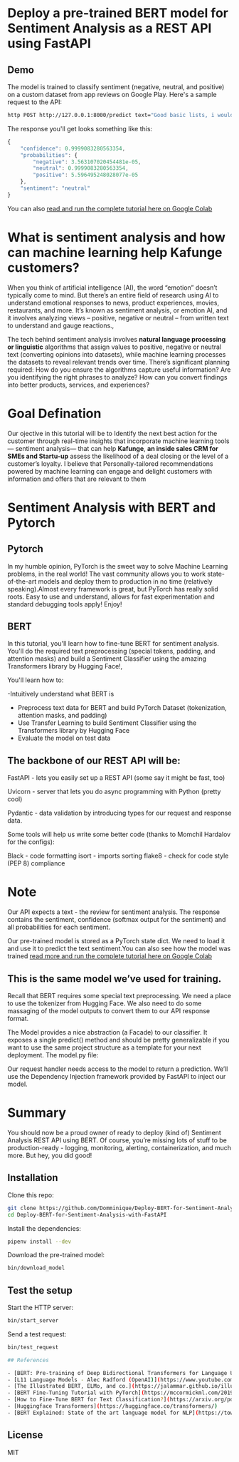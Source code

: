   

# Deploy a pre-trained BERT model for Sentiment Analysis as a REST API using FastAPI

## Demo

The model is trained to classify sentiment (negative, neutral, and positive) on a custom dataset from app reviews on Google Play. Here's a sample request to the API:

```bash
http POST http://127.0.0.1:8000/predict text="Good basic lists, i would like to create more lists, but the annual fee for unlimited lists is too out there"
```

The response you'll get looks something like this:

```js
{
    "confidence": 0.9999083280563354,
    "probabilities": {
        "negative": 3.563107020454481e-05,
        "neutral": 0.9999083280563354,
        "positive": 5.596495248028077e-05
    },
    "sentiment": "neutral"
}
```

You can also [read and run the complete tutorial here on Google Colab](https://colab.research.google.com/drive/1MRJE_FwIxQ6ijvip3WAgXyOrrnLilcJB?usp=sharing)

  
  
# What is sentiment analysis and how can machine learning help Kafunge customers?
  
 When you think of artificial intelligence (AI), the word “emotion” doesn’t typically come to mind. But there’s an entire field of research using AI to understand emotional responses to news, product experiences, movies, restaurants, and more. It’s known as sentiment analysis, or emotion AI, and it involves analyzing views – positive, negative or neutral – from written text to understand and gauge reactions.,
    
    
 The tech behind sentiment analysis involves **natural language processing or linguistic** algorithms that assign values to positive, negative or neutral text (converting opinions into datasets), while machine learning processes the datasets to reveal relevant trends over time. There’s significant planning required: How do you ensure the algorithms capture useful information? Are you identifying the right phrases to analyze? How can you convert findings into better products, services, and experiences?
    
# Goal Defination
    
 Our ojective in this tutorial will be to Identify the next best action for the customer through real-time insights that incorporate machine learning tools — sentiment analysis— that can help **Kafunge**, **an inside sales CRM for SMEs and Startu-up** assess the likelihood of a deal closing or the level of a customer’s loyalty. I believe that Personally-tailored recommendations powered by machine learning can engage and delight customers with information and offers that are relevant to them
    
 # Sentiment Analysis with BERT and Pytorch
    
 ## Pytorch
    
In my humble opinion, PyTorch is the sweet way to solve Machine Learning problems, in the real world! The vast community allows you to work state-of-the-art models and deploy them to production in no time (relatively speaking).Almost every framework is great, but PyTorch has really solid roots. Easy to use and understand, allows for fast experimentation and standard debugging tools apply! Enjoy!
    
## BERT
In this tutorial, you'll learn how to fine-tune BERT for sentiment analysis. You'll do the required text preprocessing (special tokens, padding, and attention masks) and build a Sentiment Classifier using the amazing Transformers library by Hugging Face!,
    
You'll learn how to:
   
-Intuitively understand what BERT is
- Preprocess text data for BERT and build PyTorch Dataset (tokenization, attention masks, and padding)
- Use Transfer Learning to build Sentiment Classifier using the Transformers library by Hugging Face
- Evaluate the model on test data


## The backbone of our REST API will be:

FastAPI - lets you easily set up a REST API (some say it might be fast, too)

Uvicorn - server that lets you do async programming with Python (pretty cool)

Pydantic - data validation by introducing types for our request and response data.

Some tools will help us write some better code (thanks to Momchil Hardalov for the configs):

Black - code formatting
isort - imports sorting
flake8 - check for code style (PEP 8) compliance

# Note
Our API expects a text - the review for sentiment analysis. The response contains the sentiment, confidence (softmax output for the sentiment) and all probabilities for each sentiment.

Our pre-trained model is stored as a PyTorch state dict. We need to load it and use it to predict the text sentiment.You can also see how the model was trained [read more and run the complete tutorial here on Google Colab](https://colab.research.google.com/drive/1MRJE_FwIxQ6ijvip3WAgXyOrrnLilcJB?usp=sharing)

## This is the same model we’ve used for training. 

Recall that BERT requires some special text preprocessing. We need a place to use the tokenizer from Hugging Face. We also need to do some massaging of the model outputs to convert them to our API response format.

The Model provides a nice abstraction (a Facade) to our classifier. It exposes a single predict() method and should be pretty generalizable if you want to use the same project structure as a template for your next deployment. The model.py file:

Our request handler needs access to the model to return a prediction. We’ll use the Dependency Injection framework provided by FastAPI to inject our model.

 # Summary
You should now be a proud owner of ready to deploy (kind of) Sentiment Analysis REST API using BERT. Of course, you’re missing lots of stuff to be production-ready - logging, monitoring, alerting, containerization, and much more. But hey, you did good!




## Installation

Clone this repo:

```sh
git clone https://github.com/Domminique/Deploy-BERT-for-Sentiment-Analysis-with-FastAPI-.git
cd Deploy-BERT-for-Sentiment-Analysis-with-FastAPI
```

Install the dependencies:

```sh
pipenv install --dev
```

Download the pre-trained model:

```sh
bin/download_model
```

## Test the setup

Start the HTTP server:

```sh
bin/start_server
```

Send a test request:

```sh
bin/test_request

## References

- [BERT: Pre-training of Deep Bidirectional Transformers for Language Understanding](https://arxiv.org/abs/1810.04805)
- [L11 Language Models - Alec Radford (OpenAI)](https://www.youtube.com/watch?v=BnpB3GrpsfM)
- [The Illustrated BERT, ELMo, and co.](https://jalammar.github.io/illustrated-bert/)
- [BERT Fine-Tuning Tutorial with PyTorch](https://mccormickml.com/2019/07/22/BERT-fine-tuning/)
- [How to Fine-Tune BERT for Text Classification?](https://arxiv.org/pdf/1905.05583.pdf)
- [Huggingface Transformers](https://huggingface.co/transformers/)
- [BERT Explained: State of the art language model for NLP](https://towardsdatascience.com/bert-explained-state-of-the-art-language-model-for-nlp-f8b21a9b6270)
```

## License

MIT

